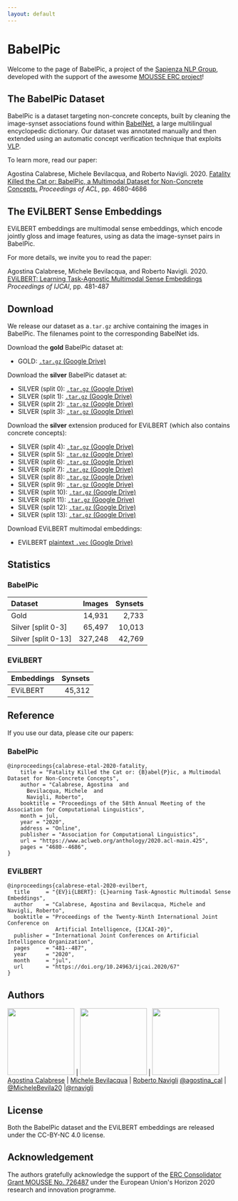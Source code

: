 ```yaml
---
layout: default
---
```

# BabelPic

Welcome to the page of BabelPic, a project of the [Sapienza NLP Group](http://nlp.uniroma1.it), developed with the support of the awesome [MOUSSE ERC project](http://mousse-project.org/)!

## The BabelPic Dataset

BabelPic is a dataset targeting non-concrete concepts, built by cleaning the image-synset associations found within [BabelNet](https://babelnet.org/), a large multilingual encyclopedic dictionary. Our dataset was annotated manually and then extended using an automatic concept verification technique that exploits [VLP](https://github.com/LuoweiZhou/VLP).

To learn more, read our paper:

Agostina Calabrese, Michele Bevilacqua, and Roberto Navigli. 2020. [Fatality Killed the Cat or: BabelPic, a Multimodal Dataset for Non-Concrete Concepts.](https://www.aclweb.org/anthology/2020.acl-main.425/) *Proceedings of ACL*, pp. 4680-4686

## The EViLBERT Sense Embeddings
EViLBERT embeddings are multimodal sense embeddings, which encode jointly gloss and image features, using as data the image-synset pairs in BabelPic.

For more details, we invite you to read the paper:

Agostina Calabrese, Michele Bevilacqua, and Roberto Navigli. 2020. [EViLBERT: Learning Task-Agnostic Multimodal Sense Embeddings](https://www.ijcai.org/Proceedings/2020/67) *Proceedings of IJCAI*, pp. 481-487

## Download

We release our dataset as a`.tar.gz` archive containing the images in BabelPic. The filenames point to the corresponding BabelNet ids.

Download the **gold** BabelPic dataset at:
* GOLD: [`.tar.gz` (Google Drive)](https://drive.google.com/file/d/1pOsn2dlRaSAMjX-0x_Bj4MnSaXcHXOFs/view?usp=sharing)

Download the **silver** BabelPic dataset at:
* SILVER (split 0): [`.tar.gz` (Google Drive)](https://drive.google.com/file/d/16wmaAuvJUWALs-lN0Ao55UuvusZpWUen/view?usp=sharing)
* SILVER (split 1): [`.tar.gz` (Google Drive)](https://drive.google.com/file/d/1A-ZFUEbJz81GLmlpVsjnDyL2nmLZzdAq/view?usp=sharing)
* SILVER (split 2): [`.tar.gz` (Google Drive)](https://drive.google.com/file/d/10F3EXcgpioIg67IGw1joa_Cah5LiReQS/view?usp=sharing)
* SILVER (split 3): [`.tar.gz` (Google Drive)](https://drive.google.com/file/d/1UuCkKyK0TlcGWpRxweahMWQBeocJi03B/view?usp=sharing)

Download the **silver** extension produced for EViLBERT (which also contains concrete concepts):
* SILVER (split 4): [`.tar.gz` (Google Drive)](https://drive.google.com/file/d/1rQ3LGRx5jf3twPwOFYjyR3D7BGbofdOB/view?usp=sharing)
* SILVER (split 5): [`.tar.gz` (Google Drive)](https://drive.google.com/file/d/1RK2yyQclCRA_IFveqFFQjp_dDQqnmtdf/view?usp=sharing)
* SILVER (split 6): [`.tar.gz` (Google Drive)](https://drive.google.com/file/d/1yuc9FwMGJ_q9UW4Vy63jIXT7HqUO9CRK/view?usp=sharing)
* SILVER (split 7): [`.tar.gz` (Google Drive)](https://drive.google.com/file/d/1y3z9MNqYqUgrdRDctUDhj7QW87oDRkwe/view?usp=sharing)
* SILVER (split 8): [`.tar.gz` (Google Drive)](https://drive.google.com/file/d/1uU6weIq1gyU-egqHp5_1PqzHJpwRdf1z/view?usp=sharing)
* SILVER (split 9): [`.tar.gz` (Google Drive)](https://drive.google.com/file/d/1pTcr3GEI8NP5H_INot05l1DZ3DPd9FT0/view?usp=sharing)
* SILVER (split 10): [`.tar.gz` (Google Drive)](https://drive.google.com/file/d/1lEDTm-Y0CPx-DZe7NtEQxf5N-uHroXwL/view?usp=sharing)
* SILVER (split 11): [`.tar.gz` (Google Drive)](https://drive.google.com/file/d/1tWPqBiU3UIZSUFN8YA1M4BwDpZJLZsFt/view?usp=sharing)
* SILVER (split 12): [`.tar.gz` (Google Drive)](https://drive.google.com/file/d/1hOyaIR5NCjGxD_xet5K08XmcyuJdJ8SR/view?usp=sharing)
* SILVER (split 13): [`.tar.gz` (Google Drive)](https://drive.google.com/file/d/1o7SOerYuZlg0QOslgswFteAuxdT2kthq/view?usp=sharing)

Download EViLBERT multimodal embeddings:
* EViLBERT [plaintext `.vec` (Google Drive)](https://drive.google.com/file/d/16oiOcc76uTvXyDeX7Leqjbo1lc-Fc9zc/view?usp=sharing)

## Statistics

### BabelPic

|**Dataset**         | **Images** | **Synsets**|
|:--                 | --:        | --:        |
|Gold                |  14,931    |   2,733    |
|Silver [split 0-3]  |  65,497    |  10,013    |
|Silver [split 0-13] | 327,248    |  42,769    |

### EViLBERT

|**Embeddings**  | **Synsets** |
|:--             | --:         |
|EViLBERT        | 45,312      |

## Reference
If you use our data, please cite our papers:

### BabelPic

```
@inproceedings{calabrese-etal-2020-fatality,
    title = "Fatality Killed the Cat or: {B}abel{P}ic, a Multimodal Dataset for Non-Concrete Concepts",
    author = "Calabrese, Agostina  and
      Bevilacqua, Michele  and
      Navigli, Roberto",
    booktitle = "Proceedings of the 58th Annual Meeting of the Association for Computational Linguistics",
    month = jul,
    year = "2020",
    address = "Online",
    publisher = "Association for Computational Linguistics",
    url = "https://www.aclweb.org/anthology/2020.acl-main.425",
    pages = "4680--4686",
}
```

### EViLBERT

```
@inproceedings{calabrese-etal-2020-evilbert,
  title     = "{EV}i{LBERT}: {L}earning Task-Agnostic Multimodal Sense Embeddings",
  author    = "Calabrese, Agostina and Bevilacqua, Michele and Navigli, Roberto",
  booktitle = "Proceedings of the Twenty-Ninth International Joint Conference on
               Artificial Intelligence, {IJCAI-20}",
  publisher = "International Joint Conferences on Artificial Intelligence Organization",             
  pages     = "481--487",
  year      = "2020",
  month     = "jul",
  url       = "https://doi.org/10.24963/ijcai.2020/67"
}
```

## Authors
             
<img src="https://sapienzanlp.github.io/babelpic/imgs/calabrese.jpg" width="150" height="150"> |  <img src="https://sapienzanlp.github.io/babelpic/imgs/bevilacqua.jpg" width="150" height="150"> | <img src="https://sapienzanlp.github.io/babelpic/imgs/navigli.jpg" width="150" height="150"> 
[Agostina Calabrese](https://ago3.github.io) | [Michele Bevilacqua](https://mbevila.github.io) | [Roberto Navigli](http://wwwusers.di.uniroma1.it/~navigli/)
[@agostina_cal](https://twitter.com/agostina_cal) | [@MicheleBevila20](https://twitter.com/MicheleBevila20) |[@rnavigli](https://twitter.com/rnavigli) 

## License
Both the BabelPic dataset and the EViLBERT embeddings are released under the CC-BY-NC 4.0 license.

## Acknowledgement
The authors gratefully acknowledge the support of the [ERC Consolidator Grant MOUSSE No. 726487](http://mousse-project.org/) under the European Union's Horizon 2020 research and innovation programme.
